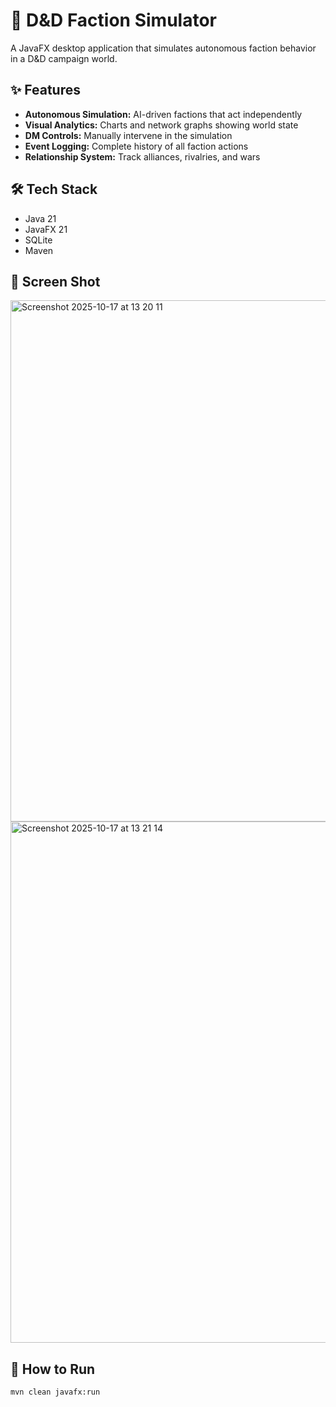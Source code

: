 # 🎲 D&D Faction Simulator

A JavaFX desktop application that simulates autonomous faction behavior in a D&D campaign world.

## ✨ Features
- **Autonomous Simulation:** AI-driven factions that act independently
- **Visual Analytics:** Charts and network graphs showing world state
- **DM Controls:** Manually intervene in the simulation
- **Event Logging:** Complete history of all faction actions
- **Relationship System:** Track alliances, rivalries, and wars

## 🛠️ Tech Stack
- Java 21
- JavaFX 21
- SQLite
- Maven

## 📸 Screen Shot
<img width="1199" height="834" alt="Screenshot 2025-10-17 at 13 20 11" src="https://github.com/user-attachments/assets/b89e80c7-a9b1-430e-9a47-2175596e5623" />
<img width="1199" height="834" alt="Screenshot 2025-10-17 at 13 21 14" src="https://github.com/user-attachments/assets/a6504785-9031-4f3b-8391-5c7ff9fec0a5" />


## 🚀 How to Run
```bash
mvn clean javafx:run 

